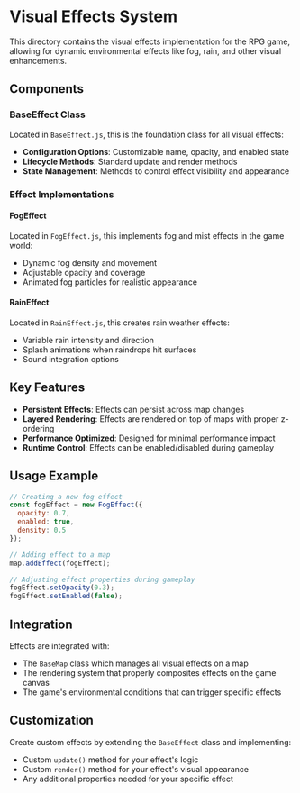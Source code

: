 # Visual Effects System

This directory contains the visual effects implementation for the RPG game, allowing for dynamic environmental effects like fog, rain, and other visual enhancements.

## Components

### BaseEffect Class

Located in `BaseEffect.js`, this is the foundation class for all visual effects:

- **Configuration Options**: Customizable name, opacity, and enabled state
- **Lifecycle Methods**: Standard update and render methods
- **State Management**: Methods to control effect visibility and appearance

### Effect Implementations

#### FogEffect

Located in `FogEffect.js`, this implements fog and mist effects in the game world:

- Dynamic fog density and movement
- Adjustable opacity and coverage
- Animated fog particles for realistic appearance

#### RainEffect

Located in `RainEffect.js`, this creates rain weather effects:

- Variable rain intensity and direction
- Splash animations when raindrops hit surfaces
- Sound integration options

## Key Features

- **Persistent Effects**: Effects can persist across map changes
- **Layered Rendering**: Effects are rendered on top of maps with proper z-ordering
- **Performance Optimized**: Designed for minimal performance impact
- **Runtime Control**: Effects can be enabled/disabled during gameplay

## Usage Example

```javascript
// Creating a new fog effect
const fogEffect = new FogEffect({
  opacity: 0.7,
  enabled: true,
  density: 0.5
});

// Adding effect to a map
map.addEffect(fogEffect);

// Adjusting effect properties during gameplay
fogEffect.setOpacity(0.3);
fogEffect.setEnabled(false);
```

## Integration

Effects are integrated with:

- The `BaseMap` class which manages all visual effects on a map
- The rendering system that properly composites effects on the game canvas
- The game's environmental conditions that can trigger specific effects

## Customization

Create custom effects by extending the `BaseEffect` class and implementing:

- Custom `update()` method for your effect's logic
- Custom `render()` method for your effect's visual appearance
- Any additional properties needed for your specific effect

